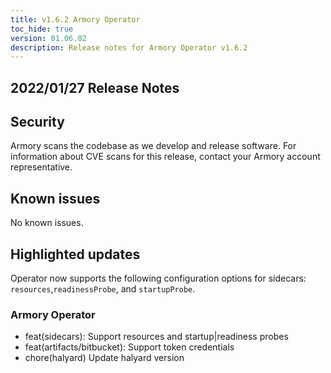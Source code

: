```yaml
---
title: v1.6.2 Armory Operator
toc_hide: true
version: 01.06.02
description: Release notes for Armory Operator v1.6.2
---
```


## 2022/01/27 Release Notes

## Security

Armory scans the codebase as we develop and release software. For information about CVE scans for this release, contact your Armory account representative.

## Known issues

No known issues.

## Highlighted updates

Operator now supports the following configuration options for sidecars: `resources`,`readinessProbe`,  and `startupProbe`.

### Armory Operator

* feat(sidecars): Support resources and startup|readiness probes
* feat(artifacts/bitbucket): Support token credentials
* chore(halyard) Update halyard version